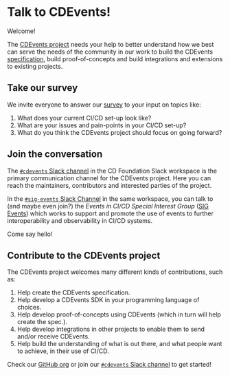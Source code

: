 # Talk to CDEvents!

Welcome!

The [CDEvents project](https://cdevents.dev) needs your help to better understand how we best can serve the needs of the community in our work to build the CDEvents [specification](https://github.com/cdevents/spec), build proof-of-concepts and build integrations and extensions to existing projects.

## Take our survey

We invite everyone to answer our [survey](https://forms.gle/jBmzTtZFYMbN2wb57) to your input on topics like:

1. What does your current CI/CD set-up look like?
2. What are your issues and pain-points in your CI/CD set-up?
3. What do you think the CDEvents project should focus on going forward?

## Join the conversation

The [`#cdevents` Slack channel](https://cdeliveryfdn.slack.com/archives/C030SKZ0F4K) in the CD Foundation Slack workspace is the primary communication channel for the CDEvents project. Here you can reach the maintainers, contributors and interested parties of the project.

In the [`#sig-events` Slack Channel](https://cdeliveryfdn.slack.com/archives/C0151BTKEJX) in the same workspace, you can talk to (and maybe even join?) the _Events in CI/CD Special Interest Group_ ([SIG Events](https://github.com/cdfoundation/sig-events)) which works to support and promote the use of events to further interoperability and observability in CI/CD systems.

Come say hello!

## Contribute to the CDEvents project

The CDEvents project welcomes many different kinds of contributions, such as:

1. Help create the CDEvents specification.
2. Help develop a CDEvents SDK in your programming language of choices.
3. Help develop proof-of-concepts using CDEvents (which in turn will help create the spec.).
4. Help develop integrations in other projects to enable them to send and/or receive CDEvents.
5. Help build the understanding of what is out there, and what people want to achieve, in their use of CI/CD.

Check our [GitHub org](https://github.com/cdevents) or join our [`#cdevents` Slack channel](https://cdeliveryfdn.slack.com/archives/C030SKZ0F4K) to get started!
